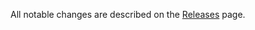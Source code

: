 All notable changes are described on the [Releases](https://github.com/DaveJ/js-redux/releases) page.
